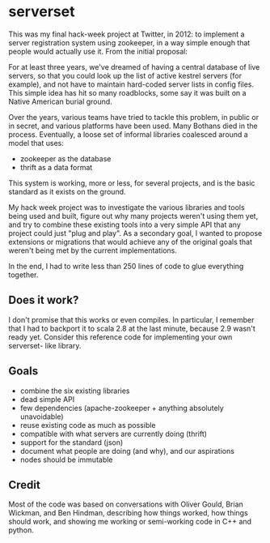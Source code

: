 serverset
=========

This was my final hack-week project at Twitter, in 2012: to implement a server
registration system using zookeeper, in a way simple enough that people would
actually use it. From the initial proposal:

For at least three years, we've dreamed of having a central database of live
servers, so that you could look up the list of active kestrel servers (for
example), and not have to maintain hard-coded server lists in config files.
This simple idea has hit so many roadblocks, some say it was built on a
Native American burial ground.

Over the years, various teams have tried to tackle this problem, in public
or in secret, and various platforms have been used. Many Bothans died in the
process. Eventually, a loose set of informal libraries coalesced around a
model that uses:

- zookeeper as the database
- thrift as a data format

This system is working, more or less, for several projects, and is the basic
standard as it exists on the ground.

My hack week project was to investigate the various libraries and tools being
used and built, figure out why many projects weren't using them yet, and try
to combine these existing tools into a very simple API that any project could
just "plug and play". As a secondary goal, I wanted to propose extensions or
migrations that would achieve any of the original goals that weren't being
met by the current implementations.

In the end, I had to write less than 250 lines of code to glue everything
together.

Does it work?
-------------

I don't promise that this works or even compiles. In particular, I remember
that I had to backport it to scala 2.8 at the last minute, because 2.9 wasn't
ready yet. Consider this reference code for implementing your own serverset-
like library.

Goals
-----

- combine the six existing libraries
- dead simple API
- few dependencies (apache-zookeeper + anything absolutely unavoidable)
- reuse existing code as much as possible
- compatible with what servers are currently doing (thrift)
- support for the standard (json)
- document what people are doing (and why), and our aspirations
- nodes should be immutable

Credit
------

Most of the code was based on conversations with Oliver Gould, Brian Wickman,
and Ben Hindman, describing how things worked, how things should work, and
showing me working or semi-working code in C++ and python.
